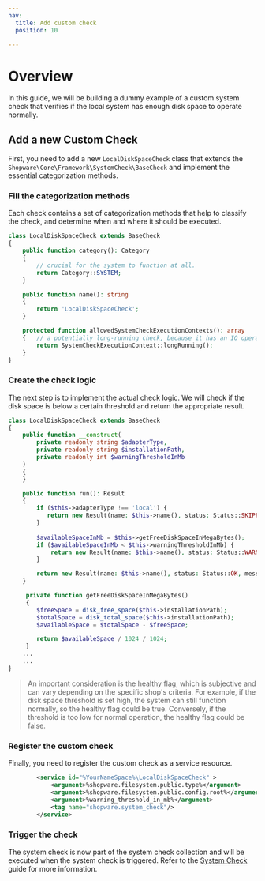 ```yaml
---
nav:
  title: Add custom check
  position: 10

---
```


# Overview

In this guide, we will be building a dummy example of a custom system check that verifies if the local system has enough disk space to operate normally.

## Add a new Custom Check

First, you need to add a new `LocalDiskSpaceCheck` class that extends the `Shopware\Core\Framework\SystemCheck\BaseCheck` and implement the essential categorization methods.

### Fill the categorization methods

Each check contains a set of categorization methods that help to classify the check, and determine when and where it should be executed.

```php
class LocalDiskSpaceCheck extends BaseCheck
{
    public function category(): Category
    {
        // crucial for the system to function at all. 
        return Category::SYSTEM;
    }

    public function name(): string
    {
        return 'LocalDiskSpaceCheck';
    }

    protected function allowedSystemCheckExecutionContexts(): array
    {   // a potentially long-running check, because it has an IO operation.
        return SystemCheckExecutionContext::longRunning();
    }
}
```

### Create the check logic

The next step is to implement the actual check logic. We will check if the disk space is below a certain threshold and return the appropriate result.

```php
class LocalDiskSpaceCheck extends BaseCheck
{
    public function __construct(
        private readonly string $adapterType,
        private readonly string $installationPath,
        private readonly int $warningThresholdInMb
    )
    {
    }

    public function run(): Result
    {
        if ($this->adapterType !== 'local') {
           return new Result(name: $this->name(), status: Status::SKIPPED, message: 'Disk space check is only available for local file systems.', healthy: true)
        }
        
        $availableSpaceInMb = $this->getFreeDiskSpaceInMegaBytes();
        if ($availableSpaceInMb < $this->warningThresholdInMb) {
            return new Result(name: $this->name(), status: Status::WARNING, message: sprintf('Available disk space is below the warning threshold of %s.', $this->warningThresholdInMb), healthy: true);
        }

        return new Result(name: $this->name(), status: Status::OK, message: 'Disk space is sufficient.', healthy: true);
    }

     private function getFreeDiskSpaceInMegaBytes()
     {
        $freeSpace = disk_free_space($this->installationPath);
        $totalSpace = disk_total_space($this->installationPath);
        $availableSpace = $totalSpace - $freeSpace;

        return $availableSpace / 1024 / 1024;
     }
    ...
    ...
}
```

> An important consideration is the healthy flag, which is subjective and can vary depending on the specific shop's criteria. For example, if the disk space threshold is set high, the system can still function normally, so the healthy flag could be true. Conversely, if the threshold is too low for normal operation, the healthy flag could be false.

### Register the custom check

Finally, you need to register the custom check as a service resource.

```xml
        <service id="%YourNameSpace%\LocalDiskSpaceCheck" >
            <argument>%shopware.filesystem.public.type%</argument>
            <argument>%shopware.filesystem.public.config.root%</argument>
            <argument>%warning_threshold_in_mb%</argument>
            <tag name="shopware.system_check"/>
        </service>
```

### Trigger the check

The system check is now part of the system check collection and will be executed when the system check is triggered. Refer to the [System Check](../system-check.md) guide for more information.
